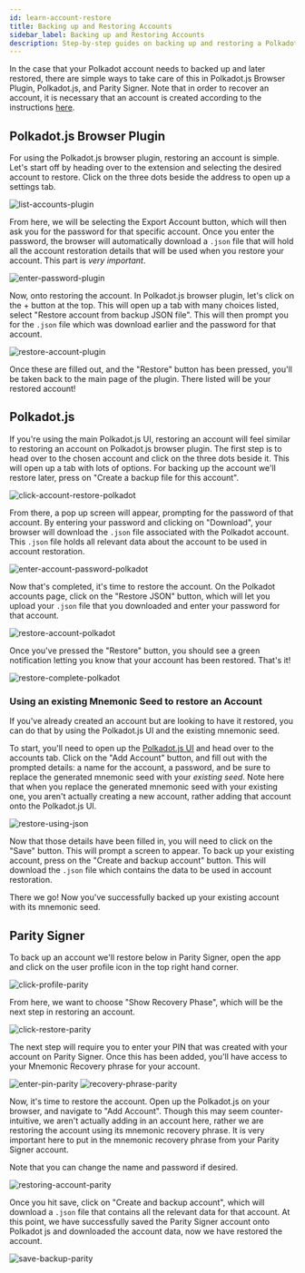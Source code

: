 ```yaml
---
id: learn-account-restore
title: Backing up and Restoring Accounts
sidebar_label: Backing up and Restoring Accounts
description: Step-by-step guides on backing up and restoring a Polkadot account.
---
```


In the case that your Polkadot account needs to backed up and later restored, there are simple ways
to take care of this in Polkadot.js Browser Plugin, Polkadot.js, and Parity Signer. Note that in
order to recover an account, it is necessary that an account is created according to the
instructions [here](learn-account-generation).

## Polkadot.js Browser Plugin

For using the Polkadot.js browser plugin, restoring an account is simple. Let's start off by heading
over to the extension and selecting the desired account to restore. Click on the three dots beside
the address to open up a settings tab.

![list-accounts-plugin](assets/accounts/polkadot.js_list_accounts.png)

From here, we will be selecting the Export Account button, which will then ask you for the password
for that specific account. Once you enter the password, the browser will automatically download a
`.json` file that will hold all the account restoration details that will be used when you restore
your account. This part is _very important_.

![enter-password-plugin](assets/accounts/polkadot.js_enter_password.png)

Now, onto restoring the account. In Polkadot.js browser plugin, let's click on the + button at the
top. This will open up a tab with many choices listed, select "Restore account from backup JSON
file". This will then prompt you for the `.json` file which was download earlier and the password
for that account.

![restore-account-plugin](assets/accounts/polkadot.js_restore_account.png)

Once these are filled out, and the "Restore" button has been pressed, you'll be taken back to the
main page of the plugin. There listed will be your restored account!

## Polkadot.js

If you're using the main Polkadot.js UI, restoring an account will feel similar to restoring an
account on Polkadot.js browser plugin. The first step is to head over to the chosen account and
click on the three dots beside it. This will open up a tab with lots of options. For backing up the
account we'll restore later, press on "Create a backup file for this account".

![click-account-restore-polkadot](assets/accounts/polkadot_click_restore.png)

From there, a pop up screen will appear, prompting for the password of that account. By entering
your password and clicking on "Download", your browser will download the `.json` file associated
with the Polkadot account. This `.json` file holds all relevant data about the account to be used in
account restoration.

![enter-account-password-polkadot](assets/accounts/polkadot_enter_password.png)

Now that's completed, it's time to restore the account. On the Polkadot accounts page, click on the
"Restore JSON" button, which will let you upload your `.json` file that you downloaded and enter
your password for that account.

![restore-account-polkadot](assets/accounts/polkadot_restore_account.png)

Once you've pressed the "Restore" button, you should see a green notification letting you know that
your account has been restored. That's it!

![restore-complete-polkadot](assets/accounts/polkadot_restore_complete.png)

### Using an existing Mnemonic Seed to restore an Account

If you've already created an account but are looking to have it restored, you can do that by using
the Polkadot.js UI and the existing mnemonic seed.

To start, you'll need to open up the [Polkadot.js UI](https://polkadot.js.org/apps) and head over to
the accounts tab. Click on the "Add Account" button, and fill out with the prompted details: a name
for the account, a password, and be sure to replace the generated mnemonic seed with your _existing
seed_. Note here that when you replace the generated mnemonic seed with your existing one, you
aren't actually creating a new account, rather adding that account onto the Polkadot.js UI.

![restore-using-json](assets/accounts/polkadot-js-existing-json.png)

Now that those details have been filled in, you will need to click on the "Save" button. This will
prompt a screen to appear. To back up your existing account, press on the "Create and backup account"
button. This will download the `.json` file which contains the data to be used in account
restoration.

There we go! Now you've successfully backed up your existing account with its mnemonic seed.

## Parity Signer

To back up an account we'll restore below in Parity Signer, open the app and click on the user
profile icon in the top right hand corner.

![click-profile-parity](assets/accounts/parity_select_profile.jpeg)

From here, we want to choose "Show Recovery Phase", which will be the next step in restoring an
account.

![click-restore-parity](assets/accounts/parity_click_restore.jpg)

The next step will require you to enter your PIN that was created with your account on Parity
Signer. Once this has been added, you'll have access to your Mnemonic Recovery phrase for your
account.

![enter-pin-parity](assets/accounts/parity_enter_password.jpg)
![recovery-phrase-parity](assets/accounts/parity_recovery_phrase.jpg)

Now, it's time to restore the account. Open up the Polkadot.js on your browser, and navigate to "Add
Account". Though this may seem counter-intuitive, we aren't actually adding in an account here,
rather we are restoring the account using its mnemonic recovery phrase. It is very important here to
put in the mnemonic recovery phrase from your Parity Signer account.

Note that you can change the name and password if desired.

![restoring-account-parity](assets/accounts/parity_restoring_account.jpg)

Once you hit save, click on "Create and backup account", which will download a `.json` file that
contains all the relevant data for that account. At this point, we have successfully saved the
Parity Signer account onto Polkadot js and downloaded the account data, now we have restored the
account.

![save-backup-parity](assets/accounts/parity_save_recovery.png)
